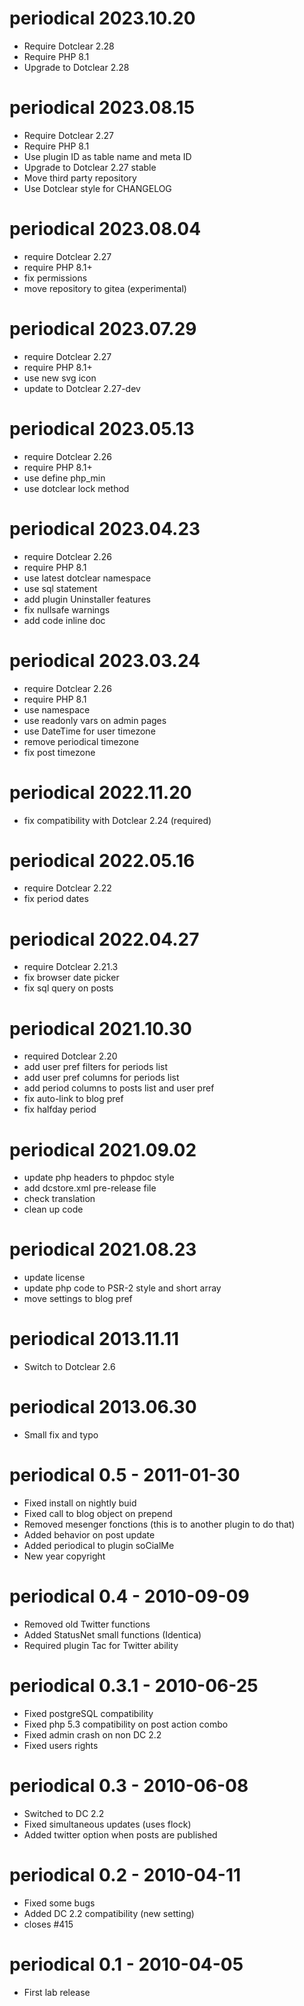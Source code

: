 periodical 2023.10.20
===========================================================
* Require Dotclear 2.28
* Require PHP 8.1
* Upgrade to Dotclear 2.28

periodical 2023.08.15
===========================================================
* Require Dotclear 2.27
* Require PHP 8.1
* Use plugin ID as table name and meta ID
* Upgrade to Dotclear 2.27 stable
* Move third party repository
* Use Dotclear style for CHANGELOG

periodical 2023.08.04
===========================================================
* require Dotclear 2.27
* require PHP 8.1+
* fix permissions
* move repository to gitea (experimental)

periodical 2023.07.29
===========================================================
* require Dotclear 2.27
* require PHP 8.1+
* use new svg icon
* update to Dotclear 2.27-dev

periodical 2023.05.13
===========================================================
* require Dotclear 2.26
* require PHP 8.1+
* use define php_min
* use dotclear lock method

periodical 2023.04.23
===========================================================
* require Dotclear 2.26
* require PHP 8.1
* use latest dotclear namespace
* use sql statement
* add plugin Uninstaller features
* fix nullsafe warnings
* add code inline doc

periodical 2023.03.24
===========================================================
* require Dotclear 2.26
* require PHP 8.1
* use namespace
* use readonly vars on admin pages
* use DateTime for user timezone
* remove periodical timezone
* fix post timezone

periodical 2022.11.20
===========================================================
* fix compatibility with Dotclear 2.24 (required)

periodical 2022.05.16
===========================================================
* require Dotclear 2.22
* fix period dates

periodical 2022.04.27
===========================================================
* require Dotclear 2.21.3
* fix browser date picker
* fix sql query on posts

periodical 2021.10.30
===========================================================
* required Dotclear 2.20
* add user pref filters for periods list
* add user pref columns for periods list
* add period columns to posts list and user pref
* fix auto-link to blog pref
* fix halfday period

periodical 2021.09.02
===========================================================
* update php headers to phpdoc style
* add dcstore.xml pre-release file
* check translation
* clean up code

periodical 2021.08.23
===========================================================
* update license
* update php code to PSR-2 style and short array
* move settings to blog pref

periodical 2013.11.11
===========================================================
* Switch to Dotclear 2.6

periodical 2013.06.30
===========================================================
* Small fix and typo

periodical 0.5 - 2011-01-30
===========================================================
* Fixed install on nightly buid
* Fixed call to blog object on prepend
* Removed mesenger fonctions (this is to another plugin to do that)
* Added behavior on post update
* Added periodical to plugin soCialMe
* New year copyright

periodical 0.4 - 2010-09-09
===========================================================
* Removed old Twitter functions
* Added StatusNet small functions (Identica)
* Required plugin Tac for Twitter ability

periodical 0.3.1 - 2010-06-25
===========================================================
* Fixed postgreSQL compatibility
* Fixed php 5.3 compatibility on post action combo
* Fixed admin crash on non DC 2.2
* Fixed users rights

periodical 0.3 - 2010-06-08
===========================================================
* Switched to DC 2.2
* Fixed simultaneous updates (uses flock)
* Added twitter option when posts are published

periodical 0.2 - 2010-04-11
===========================================================
* Fixed some bugs 
* Added DC 2.2 compatibility (new setting)
* closes #415

periodical 0.1 - 2010-04-05
===========================================================
* First lab release
